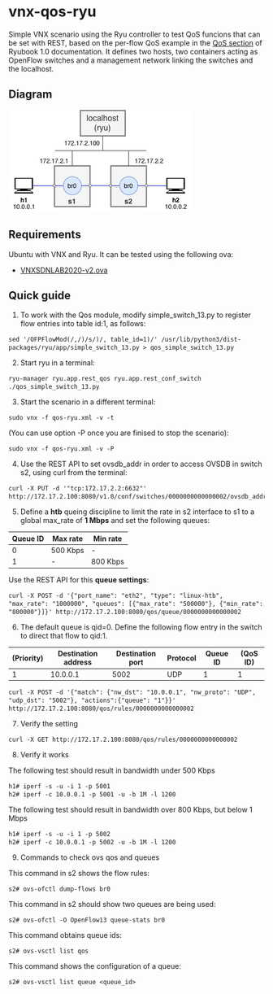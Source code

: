 # vnx-qos-ryu
Simple VNX scenario using the Ryu controller to test QoS funcions that can be set with REST, based on the per-flow QoS example in the [QoS section](https://osrg.github.io/ryu-book/en/html/rest_qos.html) of Ryubook 1.0 documentation. It defines two hosts, two containers acting as OpenFlow switches and a management network linking the switches and the localhost.

## Diagram 
![QoS Ryu diagram](doc/qos-ryu-editable.png)

## Requirements
Ubuntu with VNX and Ryu. It can be tested using the following ova:
- [VNXSDNLAB2020-v2.ova](https://idefix.dit.upm.es/download/vnx/vnx-vm/VNXSDNLAB2020-v2.ova)

## Quick guide 

1. To work with the Qos module, modify simple_switch_13.py to register flow entries into table id:1, as follows:

```shell
sed '/OFPFlowMod(/,/)/s/)/, table_id=1)/' /usr/lib/python3/dist-packages/ryu/app/simple_switch_13.py > qos_simple_switch_13.py
```

2. Start ryu in a terminal:

```shell
ryu-manager ryu.app.rest_qos ryu.app.rest_conf_switch ./qos_simple_switch_13.py
```

3. Start the scenario in a different terminal:

```shell
sudo vnx -f qos-ryu.xml -v -t
```

(You can use option -P once you are finised to stop the scenario):

```shell
sudo vnx -f qos-ryu.xml -v -P
```

4. Use the REST API to set ovsdb_addr in order to access OVSDB in switch s2, using curl from the terminal:

```shell
curl -X PUT -d '"tcp:172.17.2.2:6632"' http://172.17.2.100:8080/v1.0/conf/switches/0000000000000002/ovsdb_addr
```

5. Define a **htb** queing discipline to limit the rate in s2 interface to s1 to a global max_rate of **1 Mbps** and set the following queues:

|Queue ID|Max rate  |Min rate  |
|--------|----------|----------|
|0       |500 Kbps  |-         |
|1       |-         |800 Kbps  |

Use the REST API for this **queue settings**:

```shell
curl -X POST -d '{"port_name": "eth2", "type": "linux-htb", "max_rate": "1000000", "queues": [{"max_rate": "500000"}, {"min_rate": "800000"}]}' http://172.17.2.100:8080/qos/queue/0000000000000002
```

6. The default queue is qid=0. Define the following flow entry in the switch to direct that flow to qid:1.

|(Priority)|Destination address|Destination port|Protocol|Queue ID|(QoS ID)|
|----------|-------------------|----------------|--------|--------|--------|
|1         |10.0.0.1           |5002            |UDP     |1       |1       |

```shell
curl -X POST -d '{"match": {"nw_dst": "10.0.0.1", "nw_proto": "UDP", "udp_dst": "5002"}, "actions":{"queue": "1"}}' http://172.17.2.100:8080/qos/rules/0000000000000002
```

7. Verify the setting 

```shell
curl -X GET http://172.17.2.100:8080/qos/rules/0000000000000002
```

8. Verify it works

The following test should result in bandwidth under 500 Kbps

```shell
h1# iperf -s -u -i 1 -p 5001
h2# iperf -c 10.0.0.1 -p 5001 -u -b 1M -l 1200 
```

The following test should result in bandwidth over 800 Kbps, but below 1 Mbps

```shell
h1# iperf -s -u -i 1 -p 5002
h2# iperf -c 10.0.0.1 -p 5002 -u -b 1M -l 1200
```

9. Commands to check ovs qos and queues

This command in s2 shows the flow rules:

```shell
s2# ovs-ofctl dump-flows br0
```

This command in s2 should show two queues are being used:

```shell
s2# ovs-ofctl -O OpenFlow13 queue-stats br0
```

This command obtains queue ids:

```shell
s2# ovs-vsctl list qos
```

This command shows the configuration of a queue:

```shell
s2# ovs-vsctl list queue <queue_id>
```


